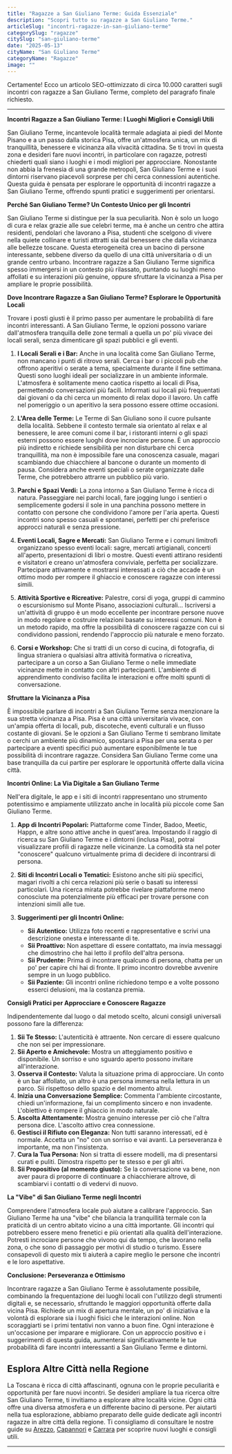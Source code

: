 ```yaml
---
title: "Ragazze a San Giuliano Terme: Guida Essenziale"
description: "Scopri tutto su ragazze a San Giuliano Terme."
articleSlug: "incontri-ragazze-in-san-giuliano-terme" 
categorySlug: "ragazze"
citySlug: "san-giuliano-terme"
date: "2025-05-13"
cityName: "San Giuliano Terme"
categoryName: "Ragazze"
image: ""
---
```


Certamente! Ecco un articolo SEO-ottimizzato di circa 10.000 caratteri sugli incontri con ragazze a San Giuliano Terme, completo del paragrafo finale richiesto.

---

**Incontri Ragazze a San Giuliano Terme: I Luoghi Migliori e Consigli Utili**

San Giuliano Terme, incantevole località termale adagiata ai piedi del Monte Pisano e a un passo dalla storica Pisa, offre un'atmosfera unica, un mix di tranquillità, benessere e vicinanza alla vivacità cittadina. Se ti trovi in questa zona e desideri fare nuovi incontri, in particolare con ragazze, potresti chiederti quali siano i luoghi e i modi migliori per approcciare. Nonostante non abbia la frenesia di una grande metropoli, San Giuliano Terme e i suoi dintorni riservano piacevoli sorprese per chi cerca connessioni autentiche. Questa guida è pensata per esplorare le opportunità di incontri ragazze a San Giuliano Terme, offrendo spunti pratici e suggerimenti per orientarsi.

**Perché San Giuliano Terme? Un Contesto Unico per gli Incontri**

San Giuliano Terme si distingue per la sua peculiarità. Non è solo un luogo di cura e relax grazie alle sue celebri terme, ma è anche un centro che attira residenti, pendolari che lavorano a Pisa, studenti che scelgono di vivere nella quiete collinare e turisti attratti sia dal benessere che dalla vicinanza alle bellezze toscane. Questa eterogeneità crea un bacino di persone interessante, sebbene diverso da quello di una città universitaria o di un grande centro urbano. Incontrare ragazze a San Giuliano Terme significa spesso immergersi in un contesto più rilassato, puntando su luoghi meno affollati e su interazioni più genuine, oppure sfruttare la vicinanza a Pisa per ampliare le proprie possibilità.

**Dove Incontrare Ragazze a San Giuliano Terme? Esplorare le Opportunità Locali**

Trovare i posti giusti è il primo passo per aumentare le probabilità di fare incontri interessanti. A San Giuliano Terme, le opzioni possono variare dall'atmosfera tranquilla delle zone termali a quella un po' più vivace dei locali serali, senza dimenticare gli spazi pubblici e gli eventi.

1.  **I Locali Serali e i Bar:** Anche in una località come San Giuliano Terme, non mancano i punti di ritrovo serali. Cerca i bar o i piccoli pub che offrono aperitivi o serate a tema, specialmente durante il fine settimana. Questi sono luoghi ideali per socializzare in un ambiente informale. L'atmosfera è solitamente meno caotica rispetto ai locali di Pisa, permettendo conversazioni più facili. Informati sui locali più frequentati dai giovani o da chi cerca un momento di relax dopo il lavoro. Un caffè nel pomeriggio o un aperitivo la sera possono essere ottime occasioni.

2.  **L'Area delle Terme:** Le Terme di San Giuliano sono il cuore pulsante della località. Sebbene il contesto termale sia orientato al relax e al benessere, le aree comuni come il bar, i ristoranti interni o gli spazi esterni possono essere luoghi dove incrociare persone. È un approccio più indiretto e richiede sensibilità per non disturbare chi cerca tranquillità, ma non è impossibile fare una conoscenza casuale, magari scambiando due chiacchiere al bancone o durante un momento di pausa. Considera anche eventi speciali o serate organizzate dalle Terme, che potrebbero attrarre un pubblico più vario.

3.  **Parchi e Spazi Verdi:** La zona intorno a San Giuliano Terme è ricca di natura. Passeggiare nei parchi locali, fare jogging lungo i sentieri o semplicemente godersi il sole in una panchina possono mettere in contatto con persone che condividono l'amore per l'aria aperta. Questi incontri sono spesso casuali e spontanei, perfetti per chi preferisce approcci naturali e senza pressione.

4.  **Eventi Locali, Sagre e Mercati:** San Giuliano Terme e i comuni limitrofi organizzano spesso eventi locali: sagre, mercati artigianali, concerti all'aperto, presentazioni di libri o mostre. Questi eventi attirano residenti e visitatori e creano un'atmosfera conviviale, perfetta per socializzare. Partecipare attivamente e mostrarsi interessati a ciò che accade è un ottimo modo per rompere il ghiaccio e conoscere ragazze con interessi simili.

5.  **Attività Sportive e Ricreative:** Palestre, corsi di yoga, gruppi di cammino o escursionismo sul Monte Pisano, associazioni culturali... Iscriversi a un'attività di gruppo è un modo eccellente per incontrare persone nuove in modo regolare e costruire relazioni basate su interessi comuni. Non è un metodo rapido, ma offre la possibilità di conoscere ragazze con cui si condividono passioni, rendendo l'approccio più naturale e meno forzato.

6.  **Corsi e Workshop:** Che si tratti di un corso di cucina, di fotografia, di lingua straniera o qualsiasi altra attività formativa o ricreativa, partecipare a un corso a San Giuliano Terme o nelle immediate vicinanze mette in contatto con altri partecipanti. L'ambiente di apprendimento condiviso facilita le interazioni e offre molti spunti di conversazione.

**Sfruttare la Vicinanza a Pisa**

È impossibile parlare di incontri a San Giuliano Terme senza menzionare la sua stretta vicinanza a Pisa. Pisa è una città universitaria vivace, con un'ampia offerta di locali, pub, discoteche, eventi culturali e un flusso costante di giovani. Se le opzioni a San Giuliano Terme ti sembrano limitate o cerchi un ambiente più dinamico, spostarsi a Pisa per una serata o per partecipare a eventi specifici può aumentare esponibilmente le tue possibilità di incontrare ragazze. Considera San Giuliano Terme come una base tranquilla da cui partire per esplorare le opportunità offerte dalla vicina città.

**Incontri Online: La Via Digitale a San Giuliano Terme**

Nell'era digitale, le app e i siti di incontri rappresentano uno strumento potentissimo e ampiamente utilizzato anche in località più piccole come San Giuliano Terme.

1.  **App di Incontri Popolari:** Piattaforme come Tinder, Badoo, Meetic, Happn, e altre sono attive anche in quest'area. Impostando il raggio di ricerca su San Giuliano Terme e i dintorni (inclusa Pisa), potrai visualizzare profili di ragazze nelle vicinanze. La comodità sta nel poter "conoscere" qualcuno virtualmente prima di decidere di incontrarsi di persona.

2.  **Siti di Incontri Locali o Tematici:** Esistono anche siti più specifici, magari rivolti a chi cerca relazioni più serie o basati su interessi particolari. Una ricerca mirata potrebbe rivelare piattaforme meno conosciute ma potenzialmente più efficaci per trovare persone con intenzioni simili alle tue.

3.  **Suggerimenti per gli Incontri Online:**
    *   **Sii Autentico:** Utilizza foto recenti e rappresentative e scrivi una descrizione onesta e interessante di te.
    *   **Sii Proattivo:** Non aspettare di essere contattato, ma invia messaggi che dimostrino che hai letto il profilo dell'altra persona.
    *   **Sii Prudente:** Prima di incontrare qualcuno di persona, chatta per un po' per capire chi hai di fronte. Il primo incontro dovrebbe avvenire sempre in un luogo pubblico.
    *   **Sii Paziente:** Gli incontri online richiedono tempo e a volte possono esserci delusioni, ma la costanza premia.

**Consigli Pratici per Approcciare e Conoscere Ragazze**

Indipendentemente dal luogo o dal metodo scelto, alcuni consigli universali possono fare la differenza:

1.  **Sii Te Stesso:** L'autenticità è attraente. Non cercare di essere qualcuno che non sei per impressionare.
2.  **Sii Aperto e Amichevole:** Mostra un atteggiamento positivo e disponibile. Un sorriso e uno sguardo aperto possono invitare all'interazione.
3.  **Osserva il Contesto:** Valuta la situazione prima di approcciare. Un conto è un bar affollato, un altro è una persona immersa nella lettura in un parco. Sii rispettoso dello spazio e del momento altrui.
4.  **Inizia una Conversazione Semplice:** Commenta l'ambiente circostante, chiedi un'informazione, fai un complimento sincero e non invadente. L'obiettivo è rompere il ghiaccio in modo naturale.
5.  **Ascolta Attentamente:** Mostra genuino interesse per ciò che l'altra persona dice. L'ascolto attivo crea connessione.
6.  **Gestisci il Rifiuto con Eleganza:** Non tutti saranno interessati, ed è normale. Accetta un "no" con un sorriso e vai avanti. La perseveranza è importante, ma non l'insistenza.
7.  **Cura la Tua Persona:** Non si tratta di essere modelli, ma di presentarsi curati e puliti. Dimostra rispetto per te stesso e per gli altri.
8.  **Sii Propositivo (al momento giusto):** Se la conversazione va bene, non aver paura di proporre di continuare a chiacchierare altrove, di scambiarvi i contatti o di vedervi di nuovo.

**La "Vibe" di San Giuliano Terme negli Incontri**

Comprendere l'atmosfera locale può aiutare a calibrare l'approccio. San Giuliano Terme ha una "vibe" che bilancia la tranquillità termale con la praticità di un centro abitato vicino a una città importante. Gli incontri qui potrebbero essere meno frenetici e più orientati alla qualità dell'interazione. Potresti incrociare persone che vivono qui da tempo, che lavorano nella zona, o che sono di passaggio per motivi di studio o turismo. Essere consapevoli di questo mix ti aiuterà a capire meglio le persone che incontri e le loro aspettative.

**Conclusione: Perseveranza e Ottimismo**

Incontrare ragazze a San Giuliano Terme è assolutamente possibile, combinando la frequentazione dei luoghi locali con l'utilizzo degli strumenti digitali e, se necessario, sfruttando le maggiori opportunità offerte dalla vicina Pisa. Richiede un mix di apertura mentale, un po' di iniziativa e la volontà di esplorare sia i luoghi fisici che le interazioni online. Non scoraggiarti se i primi tentativi non vanno a buon fine. Ogni interazione è un'occasione per imparare e migliorare. Con un approccio positivo e i suggerimenti di questa guida, aumenterai significativamente le tue probabilità di fare incontri interessanti a San Giuliano Terme e dintorni.

## Esplora Altre Città nella Regione

La Toscana è ricca di città affascinanti, ognuna con le proprie peculiarità e opportunità per fare nuovi incontri. Se desideri ampliare la tua ricerca oltre San Giuliano Terme, ti invitiamo a esplorare altre località vicine. Ogni città offre una diversa atmosfera e un differente bacino di persone. Per aiutarti nella tua esplorazione, abbiamo preparato delle guide dedicate agli incontri ragazze in altre città della regione. Ti consigliamo di consultare le nostre guide su [Arezzo](/arezzo/ragazze/incontri-ragazze-in-arezzo), [Capannori](/capannori/ragazze/incontri-ragazze-in-capannori) e [Carrara](/carrara/ragazze/incontri-ragazze-in-carrara) per scoprire nuovi luoghi e consigli utili.

---

